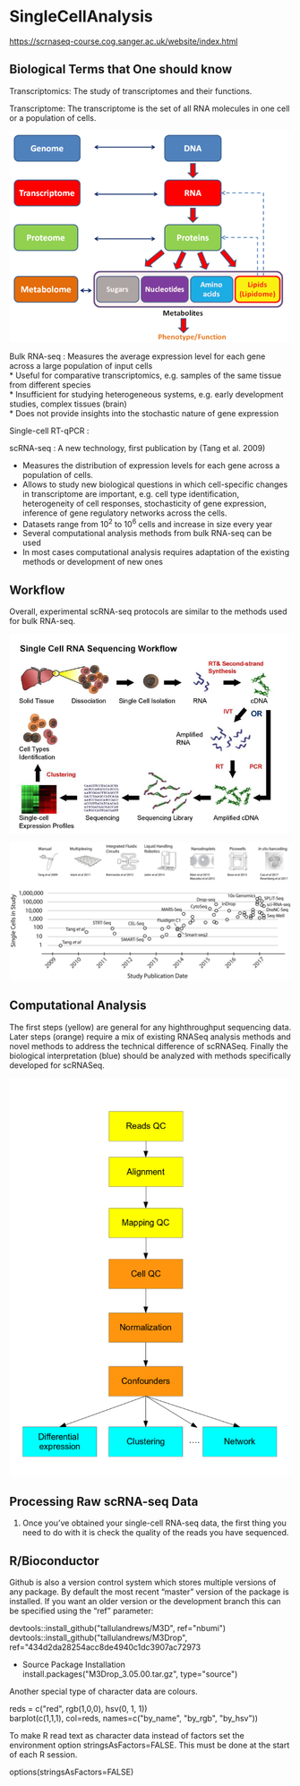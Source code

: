 # SingleCellAnalysis

https://scrnaseq-course.cog.sanger.ac.uk/website/index.html

## Biological Terms that One should know
Transcriptomics: The study of transcriptomes and their functions.

Transcriptome: The transcriptome is the set of all RNA molecules in one cell or a population of cells. 

![Examples](images/G_schem.png)

Bulk RNA-seq : Measures the average expression level for each gene across a large population of input cells  
	* Useful for comparative transcriptomics, e.g. samples of the same tissue from different species  
	* Insufficient for studying heterogeneous systems, e.g. early development studies, complex tissues (brain)  
	* Does not provide insights into the stochastic nature of gene expression  

Single-cell RT-qPCR :

scRNA-seq : A new technology, first publication by (Tang et al. 2009)  
* Measures the distribution of expression levels for each gene across a population of cells.  
* Allows to study new biological questions in which cell-specific changes in transcriptome are important, e.g. cell type identification, heterogeneity of cell responses, stochasticity of gene expression, inference of gene regulatory networks across the cells.  
* Datasets range from 10<sup>2</sup> to 10<sup>6</sup> cells and increase in size every year
* Several computational analysis methods from bulk RNA-seq can be used
* In most cases computational analysis requires adaptation of the existing methods or development of new ones


## Workflow
Overall, experimental scRNA-seq protocols are similar to the methods used for bulk RNA-seq.

![Examples](images/RNA-Seq_workflow-5.jpg)

![Examples](images/moores-law.png)


## Computational Analysis
 The first steps (yellow) are general for any highthroughput sequencing data. Later steps (orange) require a mix of existing RNASeq analysis methods and novel methods to address the technical difference of scRNASeq. Finally the biological interpretation (blue) should be analyzed with methods specifically developed for scRNASeq.

![Examples](images/flowchart.png)

## Processing Raw scRNA-seq Data
1. Once you’ve obtained your single-cell RNA-seq data, the first thing you need to do with it is check the quality of the reads you have sequenced.






## R/Bioconductor

Github is also a version control system which stores multiple versions of any package. By default the most recent “master” version of the package is installed. If you want an older version or the development branch this can be specified using the “ref” parameter:


devtools::install_github("tallulandrews/M3D", ref="nbumi")  
devtools::install_github("tallulandrews/M3Drop", ref="434d2da28254acc8de4940c1dc3907ac72973

* Source Package Installation  
install.packages("M3Drop_3.05.00.tar.gz", type="source")


Another special type of character data are colours.   

reds = c("red", rgb(1,0,0), hsv(0, 1, 1))  
barplot(c(1,1,1), col=reds, names=c("by_name", "by_rgb", "by_hsv"))


To make R read text as character data instead of factors set the environment option stringsAsFactors=FALSE. This must be done at the start of each R session.

options(stringsAsFactors=FALSE)










































